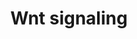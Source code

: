 ---
annotations:
- id: PW:0000008
  parent: signaling pathway
  type: Pathway Ontology
  value: Wnt signaling pathway
authors:
- MartijnVanIersel
- MaintBot
- Khanspers
- Nbhatla
- AlexanderPico
- Cgrove
- Mkutmon
- Eweitz
- Egonw
citedin: ''
communities: []
description: Two instances of the Wnt signaling pathway in C. elegans, based on a
  review [Korswagen 2002]
last-edited: 2024-09-03
ndex: null
organisms:
- Caenorhabditis elegans
redirect_from:
- /index.php/Pathway:WP235
- /instance/WP235
- /instance/WP235_r135381
revision: r135381
schema-jsonld:
- '@context': https://schema.org/
  '@id': https://wikipathways.github.io/pathways/WP235.html
  '@type': Dataset
  creator:
    '@type': Organization
    name: WikiPathways
  description: Two instances of the Wnt signaling pathway in C. elegans, based on
    a review [Korswagen 2002]
  keywords:
  - apr-1
  - bar-1
  - egl-20
  - end-1
  - gsk-3/sgg-1
  - lin-17
  - lit-1
  - mab-5
  - mig-14/mom-3
  - mig-5
  - mom-1
  - mom-2
  - mom-4
  - mom-5
  - pop-1
  - pry-1
  - unc-37
  - wrm-1
  license: CC0
  name: Wnt signaling
seo: CreativeWork
title: Wnt signaling
wpid: WP235
---